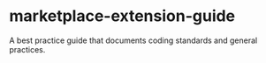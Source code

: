# marketplace-extension-guide

A best practice guide that documents coding standards and general practices.
